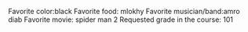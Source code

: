 Favorite color:black
Favorite food: mlokhy
Favorite musician/band:amro diab 
Favorite movie: spider man 2
Requested grade in the course: 101
